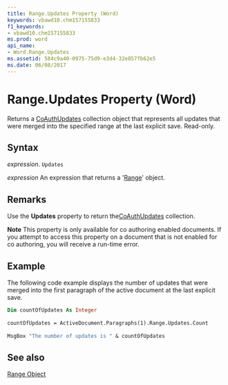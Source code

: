 ```yaml
---
title: Range.Updates Property (Word)
keywords: vbawd10.chm157155833
f1_keywords:
- vbawd10.chm157155833
ms.prod: word
api_name:
- Word.Range.Updates
ms.assetid: 584c9a40-0975-75d9-e3d4-32e857fb62e5
ms.date: 06/08/2017
---
```



# Range.Updates Property (Word)

Returns a [CoAuthUpdates](./overview/Word.md) collection object that represents all updates that were merged into the specified range at the last explicit save. Read-only.


## Syntax

 _expression_. `Updates`

 _expression_ An expression that returns a '[Range](Word.Range.md)' object.


## Remarks

Use the  **Updates** property to return the[CoAuthUpdates](./overview/Word.md) collection.


 **Note**  This property is only available for co authoring enabled documents. If you attempt to access this property on a document that is not enabled for co authoring, you will receive a run-time error.


## Example

The following code example displays the number of updates that were merged into the first paragraph of the active document at the last explicit save.


```vb
Dim countOfUpdates As Integer 
 
countOfUpdates = ActiveDocument.Paragraphs(1).Range.Updates.Count 
 
MsgBox "The number of updates is " & countOfUpdates
```


## See also


[Range Object](Word.Range.md)

